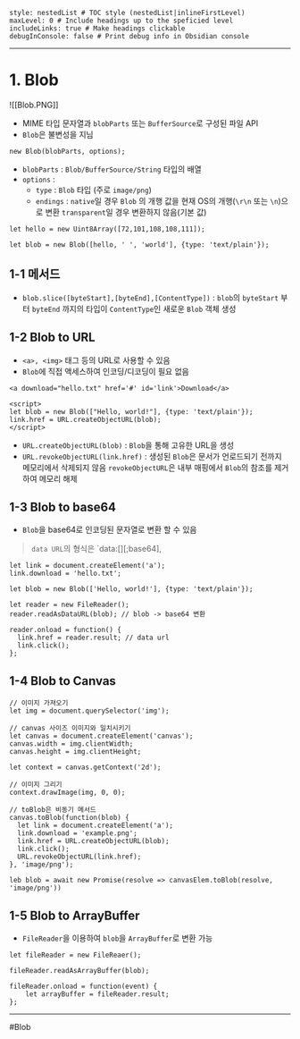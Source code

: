 ```table-of-contents
style: nestedList # TOC style (nestedList|inlineFirstLevel)
maxLevel: 0 # Include headings up to the speficied level
includeLinks: true # Make headings clickable
debugInConsole: false # Print debug info in Obsidian console
```
---
# 1. Blob

![[Blob.PNG]]


- MIME 타입 문자열과 `blobParts` 또는 `BufferSource`로 구성된 파일 API
- `Blob`은 불변성을 지님

```
new Blob(blobParts, options);
```

- `blobParts` : `Blob/BufferSource/String` 타입의 배열
- `options` : 
	- `type` : `Blob` 타입 (주로 `image/png`)
	- `endings` : `native`일 경우 `Blob` 의 개행 값을 현재 OS의 개행(`\r\n` 또는 `\n`)으로 변환
						 `transparent`일 경우 변환하지 않음(기본 값)

```
let hello = new Uint8Array([72,101,108,108,111]);

let blob = new Blob([hello, ' ', 'world'], {type: 'text/plain'});
```


## 1-1 메서드

- `blob.slice([byteStart],[byteEnd],[ContentType])` : 
	`blob`의 `byteStart` 부터 `byteEnd` 까지의 타입이 `ContentType`인 새로운 `Blob` 객체 생성

## 1-2 Blob to URL

- `<a>, <img>` 태그 등의 URL로 사용할 수 있음
- `Blob`에 직접 액세스하여 인코딩/디코딩이 필요 없음

```
<a download="hello.txt" href='#' id='link'>Download</a>

<script>
let blob = new Blob(["Hello, world!"], {type: 'text/plain'});
link.href = URL.createObjectURL(blob);
</script>
```

- `URL.createObjectURL(blob)` : `Blob`을 통해 고유한 URL을 생성
- `URL.revokeObjectURL(link.href)` :
	생성된 `Blob`은 문서가 언로드되기 전까지 메모리에서 삭제되지 않음
	`revokeObjectURL`은 내부 매핑에서 `Blob`의 참조를 제거하여 메모리 해제

## 1-3 Blob to base64

- `Blob`을 base64로 인코딩된 문자열로 변환 할 수 있음

 > `data URL`의 형식은 `data:[<mediatype>][;base64],<data>
 
 ```
let link = document.createElement('a');
link.download = 'hello.txt';

let blob = new Blob(['Hello, world!'], {type: 'text/plain'});

let reader = new FileReader();
reader.readAsDataURL(blob); // blob -> base64 변환

reader.onload = function() {
  link.href = reader.result; // data url
  link.click();
};
```

## 1-4 Blob to Canvas

```
// 이미지 가져오기
let img = document.querySelector('img');

// canvas 사이즈 이미지와 일치시키기
let canvas = document.createElement('canvas');
canvas.width = img.clientWidth;
canvas.height = img.clientHeight;

let context = canvas.getContext('2d');

// 이미지 그리기
context.drawImage(img, 0, 0);

// toBlob은 비동기 메서드
canvas.toBlob(function(blob) {
  let link = document.createElement('a');
  link.download = 'example.png';
  link.href = URL.createObjectURL(blob);
  link.click();
  URL.revokeObjectURL(link.href);
}, 'image/png');
```

```
leb blob = await new Promise(resolve => canvasElem.toBlob(resolve, 'image/png'))
```

## 1-5 Blob to ArrayBuffer
- `FileReader`을 이용하여 `blob`을 `ArrayBuffer`로 변환 가능

```
let fileReader = new FileReaer();

fileReader.readAsArrayBuffer(blob);

fileReader.onload = function(event) {
	let arrayBuffer = fileReader.result;
};
```

---
#Blob